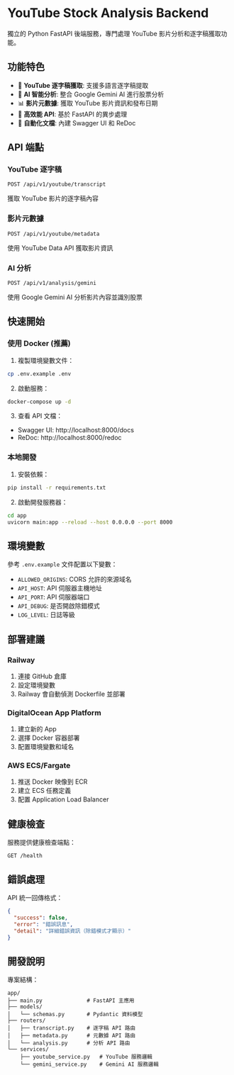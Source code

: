 # YouTube Stock Analysis Backend

獨立的 Python FastAPI 後端服務，專門處理 YouTube 影片分析和逐字稿獲取功能。

## 功能特色

- 🎥 **YouTube 逐字稿獲取**: 支援多語言逐字稿提取
- 🤖 **AI 智能分析**: 整合 Google Gemini AI 進行股票分析
- 📊 **影片元數據**: 獲取 YouTube 影片資訊和發布日期
- 🚀 **高效能 API**: 基於 FastAPI 的異步處理
- 📖 **自動化文檔**: 內建 Swagger UI 和 ReDoc

## API 端點

### YouTube 逐字稿
```
POST /api/v1/youtube/transcript
```
獲取 YouTube 影片的逐字稿內容

### 影片元數據
```
POST /api/v1/youtube/metadata  
```
使用 YouTube Data API 獲取影片資訊

### AI 分析
```
POST /api/v1/analysis/gemini
```
使用 Google Gemini AI 分析影片內容並識別股票

## 快速開始

### 使用 Docker (推薦)

1. 複製環境變數文件：
```bash
cp .env.example .env
```

2. 啟動服務：
```bash
docker-compose up -d
```

3. 查看 API 文檔：
- Swagger UI: http://localhost:8000/docs
- ReDoc: http://localhost:8000/redoc

### 本地開發

1. 安裝依賴：
```bash
pip install -r requirements.txt
```

2. 啟動開發服務器：
```bash
cd app
uvicorn main:app --reload --host 0.0.0.0 --port 8000
```

## 環境變數

參考 `.env.example` 文件配置以下變數：

- `ALLOWED_ORIGINS`: CORS 允許的來源域名
- `API_HOST`: API 伺服器主機地址
- `API_PORT`: API 伺服器端口
- `API_DEBUG`: 是否開啟除錯模式
- `LOG_LEVEL`: 日誌等級

## 部署建議

### Railway
1. 連接 GitHub 倉庫
2. 設定環境變數
3. Railway 會自動偵測 Dockerfile 並部署

### DigitalOcean App Platform
1. 建立新的 App
2. 選擇 Docker 容器部署
3. 配置環境變數和域名

### AWS ECS/Fargate
1. 推送 Docker 映像到 ECR
2. 建立 ECS 任務定義
3. 配置 Application Load Balancer

## 健康檢查

服務提供健康檢查端點：
```
GET /health
```

## 錯誤處理

API 統一回傳格式：
```json
{
  "success": false,
  "error": "錯誤訊息",
  "detail": "詳細錯誤資訊（除錯模式才顯示）"
}
```

## 開發說明

專案結構：
```
app/
├── main.py              # FastAPI 主應用
├── models/
│   └── schemas.py       # Pydantic 資料模型
├── routers/
│   ├── transcript.py    # 逐字稿 API 路由
│   ├── metadata.py      # 元數據 API 路由
│   └── analysis.py      # 分析 API 路由
└── services/
    ├── youtube_service.py   # YouTube 服務邏輯
    └── gemini_service.py    # Gemini AI 服務邏輯
```
